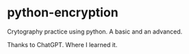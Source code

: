 # python-encryption
Crytography practice using python.
A basic and an advanced.

Thanks to ChatGPT. Where I learned it.
